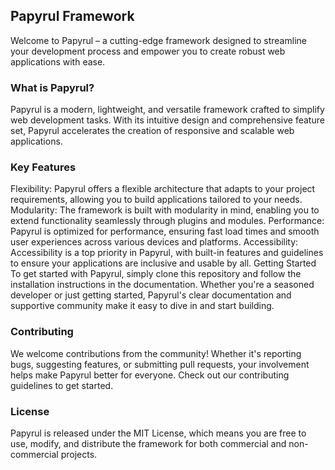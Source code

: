 ## Papyrul Framework
Welcome to Papyrul – a cutting-edge framework designed to streamline your development process and empower you to create robust web applications with ease.

### What is Papyrul?
Papyrul is a modern, lightweight, and versatile framework crafted to simplify web development tasks. With its intuitive design and comprehensive feature set, Papyrul accelerates the creation of responsive and scalable web applications.

### Key Features
Flexibility: Papyrul offers a flexible architecture that adapts to your project requirements, allowing you to build applications tailored to your needs.
Modularity: The framework is built with modularity in mind, enabling you to extend functionality seamlessly through plugins and modules.
Performance: Papyrul is optimized for performance, ensuring fast load times and smooth user experiences across various devices and platforms.
Accessibility: Accessibility is a top priority in Papyrul, with built-in features and guidelines to ensure your applications are inclusive and usable by all.
Getting Started
To get started with Papyrul, simply clone this repository and follow the installation instructions in the documentation. Whether you're a seasoned developer or just getting started, Papyrul's clear documentation and supportive community make it easy to dive in and start building.

### Contributing
We welcome contributions from the community! Whether it's reporting bugs, suggesting features, or submitting pull requests, your involvement helps make Papyrul better for everyone. Check out our contributing guidelines to get started.

### License
Papyrul is released under the MIT License, which means you are free to use, modify, and distribute the framework for both commercial and non-commercial projects.

